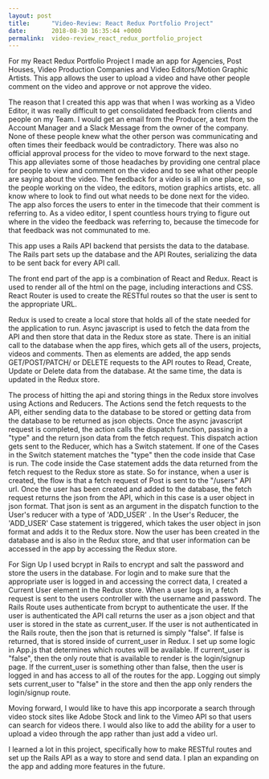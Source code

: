 ```yaml
---
layout: post
title:      "Video-Review: React Redux Portfolio Project"
date:       2018-08-30 16:35:44 +0000
permalink:  video-review_react_redux_portfolio_project
---
```



For my React Redux Portfolio Project I made an app for Agencies, Post Houses, Video Production Companies and Video Editors/Motion Graphic Artists.  This app allows the user to upload a video and have other people comment on the video and approve or not approve the video.  

The reason that I created this app was that when I was working as a Video Editor, it was really difficult to get consolidated feedback from clients and people on my Team.  I would get an email from the Producer, a text from the Account Manager and a Slack Message from the owner of the company.  None of these people knew what the other person was communicating and often times their feedback would be contradictory.  There was also no official approval process for the video to move forward to the next stage.  This app alleviates some of those headaches by providing one central place for people to view and comment on the video and to see what other people are saying about the video. The feedback for a video is all in one place, so the people working on the video, the editors, motion graphics artists, etc. all know where to look to find out what needs to be done next for the video.  The app also forces the users to enter in the timecode that their comment is referring to.  As a video editor, I spent countless hours trying to figure out where in the video the feedback was referring to, because the timecode for that feedback was not communated to me.

This app uses a Rails API backend that persists the data to the database.  The Rails part sets up the database and the API Routes, serializing the data to be sent back for every API call.  


The front end part of the app is a combination of React and Redux.  React is used to render all of the html on the page,  including interactions and CSS.  React Router is used to create the RESTful routes so that the user is sent to the appropriate URL.  

Redux is used to create a local store that holds all of the state needed for the application to run.  Async javascript is used to fetch the data from the API and then store that data in the Redux store as state.  There is an initial call to the database when the app fires, which gets all of the users, projects, videos and comments.  Then as elements are added, the app sends GET/POST/PATCH/ or DELETE requests to the API routes to Read, Create, Update or Delete data from the database.  At the same time, the data is updated in the Redux store.

The process of hitting the api and storing things in the Redux store involves using Actions and Reducers.  The Actions send the fetch requests to the API, either sending data to the database to be stored or getting data from the database to be returned as json objects.  Once the async javascript request is completed, the action calls the dispatch function, passing in a "type" and the return json data from the fetch request.  This dispatch action gets sent to the Reducer, which has a Switch statement.  If one of the Cases in the Switch statement matches the "type" then the code inside that Case is run.  The code inside the Case statement adds the data returned from the fetch request to the Redux store as state. So for instance, when a user is created, the flow is that a fetch request of Post is sent to the "/users" API url.  Once the user has been created and added to the database, the fetch request returns the json from the API, which in this case is a user object in json format.  That json is sent as an argument in the dispatch function to the User's reducer with a type of 'ADD_USER' .  In the User's Reducer, the 'ADD_USER'  Case statement is triggered, which takes the user object in json format and adds it to the Redux store.  Now the user has been created in the database and is also in the Redux store, and that user information can be accessed in the app by accessing the Redux store.

For Sign Up I used bcrypt in Rails to encrypt and salt the password and store the users in the database.  For login and to make sure that the appropriate user is logged in and accessing the correct data, I created a Current User element in the Redux store.  When a user logs in, a fetch request is sent to the users controller with the username and password.  The Rails Route uses authenticate from bcrypt to authenticate the user. If the user is authenticated the API call returns the user as a json object and that user is stored in the state as current_user. If the user is not authenticated in the Rails route, then the json that is returned is simply "false".  If false is returned, that is stored inside of current_user in Redux.  I set up some logic in App.js that determines which routes will be available.  If current_user is "false", then the only route that is available to render is the login/signup page. If the current_user is something other than false, then the user is logged in and has access to all of the routes for the app.  Logging out simply sets current_user to "false" in the store and then the app only renders the login/signup route.

Moving forward, I would like to have this app incorporate a search through video stock sites like Adobe Stock and link to the Vimeo API so that users can search for videos there.  I would also like to add the ability for a user to upload a video through the app rather than just add a video url.  

I learned a lot in this project, specifically how to make RESTful routes and set up the Rails API as a way to store and send data.  I plan an expanding on the app and adding more features in the future.




